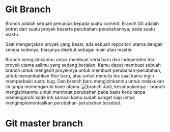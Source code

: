# Git Branch

Branch adalah sebuah penunjuk kepada suatu commit. Branch Git adalah potret dari suatu proyek beserta perubahan-perubahannya, pada suatu waktu.

Saat mengerjakan proyek yang besar, ada sebuah repositori utama dengan semua kodenya, biasanya disebut sebagai main atau master.

Branch mengizinkanmu untuk membuat versi baru dan independen dari proyek utama aslimu yang sedang berjalan. Kamu dapat membuat sebuah branch untuk mengedit proyeknya untuk membuat perubahan-perubahan, untuk menambahkan fitur baru, atau untuk menulis tes saat kamu ingin memperbaiki suatu bug. Dan branch baru mengizinkanmu untuk melakukan ini tanpa memengaruhi kode utama.
![branch](https://static.javatpoint.com/tutorial/git/images/git-branch.png)
Jadi, kesimpulannya – branch mengizinkanmu untuk membuat perubahan pada basis kode tanpa memengaruhi kode inti sampai kamu sudah sangat siap untuk mengimplementasikan perubahan-perubahan tersebut.

# Git master branch